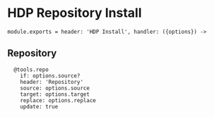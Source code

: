 
# HDP Repository Install

    module.exports = header: 'HDP Install', handler: ({options}) ->

## Repository

      @tools.repo
        if: options.source?
        header: 'Repository'
        source: options.source
        target: options.target
        replace: options.replace
        update: true
